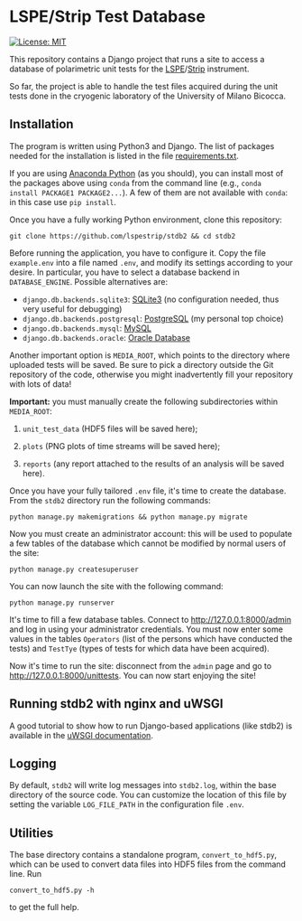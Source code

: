 # LSPE/Strip Test Database

[![License: MIT](https://img.shields.io/badge/License-MIT-yellow.svg)](https://opensource.org/licenses/MIT)

This repository contains a Django project that runs a site to access a database
of polarimetric unit tests for the [LSPE](http://planck.roma1.infn.it/lspe/index.html)/[Strip](http://planck.roma1.infn.it/lspe/strip.html) instrument.

So far, the project is able to handle the test files acquired during the unit
tests done in the cryogenic laboratory of the University of Milano Bicocca.

## Installation

The program is written using Python3 and Django. The list of packages needed for
the installation is listed in the file
[requirements.txt](https://github.com/lspestrip/stdb2/blob/master/requirements.txt).

If you are using [Anaconda Python](https://www.anaconda.com/) (as you should),
you can install most of the packages above using `conda` from the command line
(e.g., `conda install PACKAGE1 PACKAGE2...`). A few of them are not available
with `conda`: in this case use `pip install`.

Once you have a fully working Python environment, clone this repository:

    git clone https://github.com/lspestrip/stdb2 && cd stdb2

Before running the application, you have to configure it. Copy the file
`example.env` into a file named `.env`, and modify its settings according to
your desire. In particular, you have to select a database backend in
`DATABASE_ENGINE`. Possible alternatives are:

- `django.db.backends.sqlite3`: [SQLite3](https://sqlite.org/) (no configuration needed, thus very useful for debugging)
- `django.db.backends.postgresql`: [PostgreSQL](https://www.postgresql.org/) (my personal top choice)
- `django.db.backends.mysql`: [MySQL](https://dev.mysql.com/)
- `django.db.backends.oracle`: [Oracle Database](https://www.oracle.com/it/database/index.html)

Another important option is `MEDIA_ROOT`, which points to the directory where
uploaded tests will be saved. Be sure to pick a directory outside the Git
repository of the code, otherwise you might inadvertently fill your repository
with lots of data!

**Important:** you must manually create the following subdirectories within `MEDIA_ROOT`:

1. `unit_test_data` (HDF5 files will be saved here);

1. `plots` (PNG plots of time streams will be saved here);

1. `reports` (any report attached to the results of an analysis will be saved here).

Once you have your fully tailored `.env` file, it's time to create the database.
From the `stdb2` directory run the following commands:

    python manage.py makemigrations && python manage.py migrate

Now you must create an administrator account: this will be used to populate a
few tables of the database which cannot be modified by normal users of the site:

    python manage.py createsuperuser

You can now launch the site with the following command:

    python manage.py runserver

It's time to fill a few database tables. Connect to http://127.0.0.1:8000/admin
and log in using your administrator credentials. You must now enter some values
in the tables `Operators` (list of the persons which have conducted the tests)
and `TestTye` (types of tests for which data have been acquired).

Now it's time to run the site: disconnect from the `admin` page and go to
http://127.0.0.1:8000/unittests. You can now start enjoying the site!


## Running stdb2 with nginx and uWSGI

A good tutorial to show how to run Django-based applications (like stdb2) is
available in the [uWSGI
documentation](http://uwsgi-docs.readthedocs.io/en/latest/tutorials/Django_and_nginx.html).


## Logging

By default, `stdb2` will write log messages into `stdb2.log`, within the base
directory of the source code. You can customize the location of this file
by setting the variable `LOG_FILE_PATH` in the configuration file `.env`.


## Utilities

The base directory contains a standalone program, `convert_to_hdf5.py`, which
can be used to convert data files into HDF5 files from the command line. Run

    convert_to_hdf5.py -h

to get the full help.